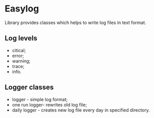 # Easylog

Library provides classes which helps to write log files in text format.

## Log levels

* citical;
* error;
* warning;
* trace;
* info.


## Logger classes

* logger - simple log format;
* one run logger- rewrites old log file;
* daily logger - creates new log file every day in specified directory.
